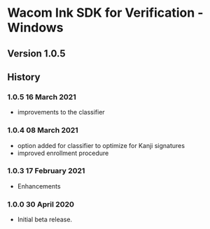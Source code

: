 # Wacom Ink SDK for Verification - Windows

## Version 1.0.5

## History

### 1.0.5   16 March 2021
  *	improvements to the classifier

### 1.0.4   08 March 2021
  *	option added for classifier to optimize for Kanji signatures
  * improved enrollment procedure

### 1.0.3   17 February 2021
  * Enhancements

### 1.0.0   30 April 2020
  * Initial beta release.
  
